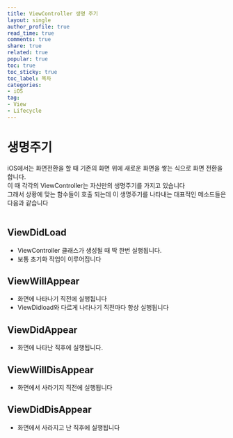 ```yaml
---
title: ViewController 생명 주기
layout: single
author_profile: true
read_time: true
comments: true
share: true
related: true
popular: true
toc: true
toc_sticky: true
toc_label: 목차
categories:
- iOS
tag:
- View
- Lifecycle
---
```


# 생명주기
iOS에서는 화면전환을 할 때 기존의 화면 위에 새로운 화면을 쌓는 식으로 화면 전환을 합니다.<br>
이 때 각각의 ViewController는 자신만의 생명주기를 가지고 있습니다<br>
그래서 상황에 맞는 함수들이 호출 되는데 이 생명주기를 나타내는 대표적인 메소드들은 다음과 같습니다<br>
<br>
## ViewDidLoad
- ViewController 클래스가 생성될 때 딱 한번 실행됩니다.
- 보통 초기화 작업이 이루어집니다
## ViewWillAppear
- 화면에 나타나기 직전에 실행됩니다
- ViewDidload와 다르게 나타나기 직전마다 항상 실행됩니다
## ViewDidAppear
- 화면에 나타난 직후에 실행됩니다.
## ViewWillDisAppear
- 화면에서 사라기지 직전에 실행됩니다
## ViewDidDisAppear
- 화면에서  사라지고 난 직후에 실행됩니다
